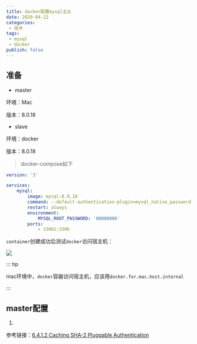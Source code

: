 ```yaml
---
title: docker配置mysql主从
date: 2020-04-22
categories:
 - 技术
tags:
 - mysql
 - docker
publish: false
---
```


## 准备

* master

环境：Mac

版本：8.0.18 

* slave

环境：docker

版本：8.0.18

> docker-compose如下

``` yaml
version: '3'

services: 
    mysql:
        image: mysql:8.0.18
        command: --default-authentication-plugin=mysql_native_password
        restart: always
        environment:
            MYSQL_ROOT_PASSWORD: '00000000'
        ports:
            - 33062:3306
```

`container`创建成功后测试`docker`访问宿主机：

<img src="/img/mysql/1.jpg">

::: tip

mac环境中，`docker`容器访问宿主机，应该用`docker.for.mac.host.internal`

:::

## master配置

1. 





















参考链接：[6.4.1.2 Caching SHA-2 Pluggable Authentication](https://dev.mysql.com/doc/refman/8.0/en/caching-sha2-pluggable-authentication.html)